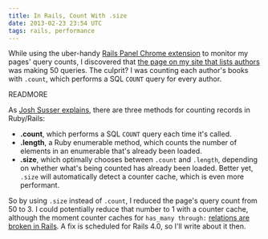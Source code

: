 ```yaml
---
title: In Rails, Count With .size
date: 2013-02-23 23:54 UTC
tags: rails, performance
---
```


While using the uber-handy [Rails Panel Chrome extension][1] to monitor my pages' query counts, I discovered that [the page on my site that lists authors][2] was making 50 queries. The culprit? I was counting each author's books with `.count`, which performs a SQL `COUNT` query for every author.

READMORE

As [Josh Susser explains][3], there are three methods for counting records in Ruby/Rails:

* **.count**, which performs a SQL `COUNT` query each time it's called.
* **.length**, a Ruby enumerable method, which counts the number of elements in an enumerable that's already been loaded.
* **.size**, which optimally chooses between `.count` and `.length`, depending on whether what's being counted has already been loaded. Better yet, `.size` will automatically detect a counter cache, which is even more performant.

So by using `.size` instead of `.count`, I reduced the page's query count from 50 to 3. I could potentially reduce that number to 1 with a counter cache, although the moment counter caches for `has_many through:` [relations are broken in Rails][4]. A fix is scheduled for Rails 4.0, so I'll write about it then.

[1]: https://github.com/dejan/rails_panel
[2]: http://stevegrossi.com/on/books/by
[3]: http://blog.hasmanythrough.com/2008/2/27/count-length-size
[4]: https://github.com/rails/rails/issues/7630
